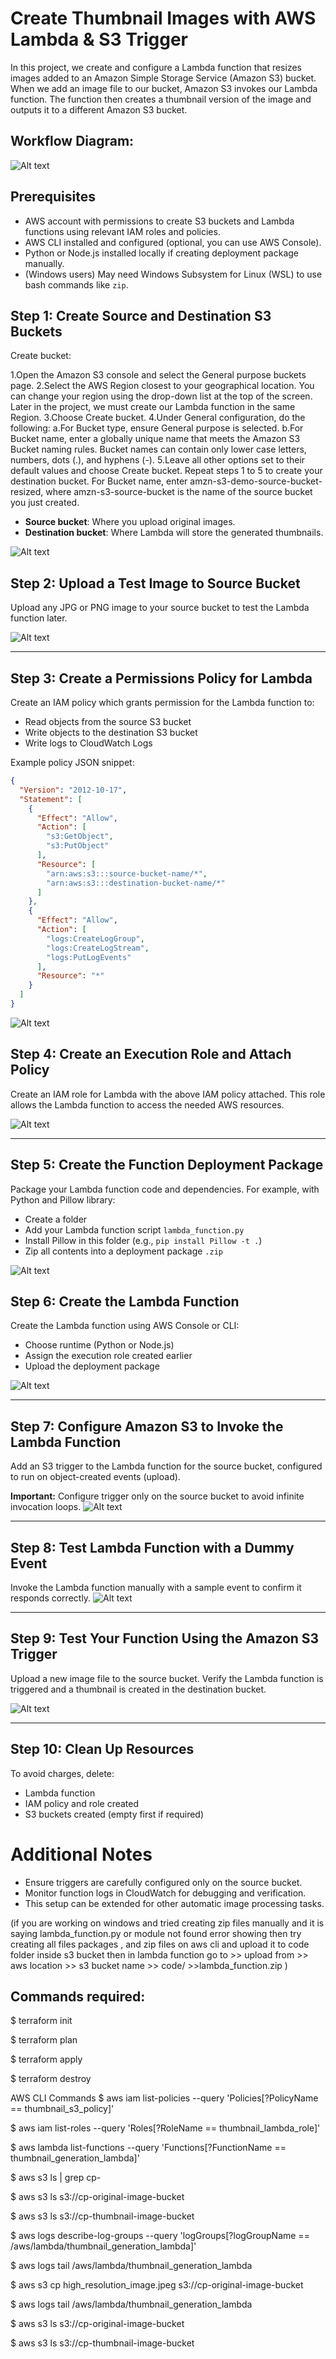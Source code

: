 
# Create Thumbnail Images with AWS Lambda & S3 Trigger

In this project, we create and configure a Lambda function that resizes images added to an Amazon Simple Storage Service (Amazon S3) bucket. When we add an image file to our bucket, Amazon S3 invokes our Lambda function. The function then creates a thumbnail version of the image and outputs it to a different Amazon S3 bucket.

## Workflow Diagram:
![Alt text](pictures/AWS%20Image%20Resizing%20Workflow%20Diagram.png)


## Prerequisites

- AWS account with permissions to create S3 buckets and Lambda functions using relevant IAM roles and policies.
- AWS CLI installed and configured (optional, you can use AWS Console).
- Python or Node.js installed locally if creating deployment package manually.
- (Windows users) May need Windows Subsystem for Linux (WSL) to use bash commands like `zip`.


## Step 1: Create Source and Destination S3 Buckets

Create bucket:

1.Open the Amazon S3 console and select the General purpose buckets page.
2.Select the AWS Region closest to your geographical location. You can change your region using the drop-down list at the top of the screen. Later in the project, we must create our Lambda function in the same Region.
3.Choose Create bucket.
4.Under General configuration, do the following:
 a.For Bucket type, ensure General purpose is selected.
 b.For Bucket name, enter a globally unique name that meets the Amazon S3 Bucket naming rules. Bucket names can contain only lower case letters, numbers, dots (.), and hyphens (-).
5.Leave all other options set to their default values and choose Create bucket.
Repeat steps 1 to 5 to create your destination bucket. For Bucket name, enter amzn-s3-demo-source-bucket-resized, where amzn-s3-source-bucket is the name of the source bucket you just created.
- **Source bucket**: Where you upload original images.
- **Destination bucket**: Where Lambda will store the generated thumbnails.

![Alt text](pictures/bucketCreated.png)


## Step 2: Upload a Test Image to Source Bucket

Upload any JPG or PNG image to your source bucket to test the Lambda function later.

![Alt text](pictures/bucketWimage.png)

***

## Step 3: Create a Permissions Policy for Lambda

Create an IAM policy which grants permission for the Lambda function to:

- Read objects from the source S3 bucket
- Write objects to the destination S3 bucket
- Write logs to CloudWatch Logs

Example policy JSON snippet:

```json
{
  "Version": "2012-10-17",
  "Statement": [
    {
      "Effect": "Allow",
      "Action": [
        "s3:GetObject",
        "s3:PutObject"
      ],
      "Resource": [
        "arn:aws:s3:::source-bucket-name/*",
        "arn:aws:s3:::destination-bucket-name/*"
      ]
    },
    {
      "Effect": "Allow",
      "Action": [
        "logs:CreateLogGroup",
        "logs:CreateLogStream",
        "logs:PutLogEvents"
      ],
      "Resource": "*"
    }
  ]
}
```

![Alt text](pictures/IAMpolicy.png)


## Step 4: Create an Execution Role and Attach Policy

Create an IAM role for Lambda with the above IAM policy attached. This role allows the Lambda function to access the needed AWS resources.

![Alt text](pictures/IAMrOLE.png)

***

## Step 5: Create the Function Deployment Package

Package your Lambda function code and dependencies. For example, with Python and Pillow library:

- Create a folder
- Add your Lambda function script `lambda_function.py`
- Install Pillow in this folder (e.g., `pip install Pillow -t .`)
- Zip all contents into a deployment package `.zip`

![Alt text](pictures/packagelibr.png)

## Step 6: Create the Lambda Function

Create the Lambda function using AWS Console or CLI:

- Choose runtime (Python or Node.js)
- Assign the execution role created earlier
- Upload the deployment package
 
 
![Alt text](pictures/lambdafunctionCode.png)

***

## Step 7: Configure Amazon S3 to Invoke the Lambda Function

Add an S3 trigger to the Lambda function for the source bucket, configured to run on object-created events (upload).

**Important:** Configure trigger only on the source bucket to avoid infinite invocation loops.
![Alt text](pictures/triggerDetail.png)
***

## Step 8: Test Lambda Function with a Dummy Event

Invoke the Lambda function manually with a sample event to confirm it responds correctly.
![Alt text](pictures/testcode.png)
***

## Step 9: Test Your Function Using the Amazon S3 Trigger

Upload a new image file to the source bucket. Verify the Lambda function is triggered and a thumbnail is created in the destination bucket.

![Alt text](pictures/destinationWithRszdimage.png)

***

## Step 10: Clean Up Resources

To avoid charges, delete:

- Lambda function
- IAM policy and role created
- S3 buckets created (empty first if required)


# Additional Notes

- Ensure triggers are carefully configured only on the source bucket.
- Monitor function logs in CloudWatch for debugging and verification.
- This setup can be extended for other automatic image processing tasks.

(if you are working on windows and tried creating zip files manually and it is saying lambda_function.py or module not found error showing then 
try creating all files packages , and zip files on aws cli and upload it to code folder inside s3 bucket then in lambda function go to >> upload from >> aws location >> s3 bucket name >> code/ >>lambda_function.zip )


 ## Commands required:

$ terraform init

$ terraform plan

$ terraform apply

$ terraform destroy

AWS CLI Commands $ aws iam list-policies --query 'Policies[?PolicyName == thumbnail_s3_policy]'

$ aws iam list-roles --query 'Roles[?RoleName == thumbnail_lambda_role]'

$ aws lambda list-functions --query 'Functions[?FunctionName == thumbnail_generation_lambda]'

$ aws s3 ls | grep cp-

$ aws s3 ls s3://cp-original-image-bucket

$ aws s3 ls s3://cp-thumbnail-image-bucket

$ aws logs describe-log-groups --query 'logGroups[?logGroupName == /aws/lambda/thumbnail_generation_lambda]'

$ aws logs tail /aws/lambda/thumbnail_generation_lambda

$ aws s3 cp high_resolution_image.jpeg s3://cp-original-image-bucket

$ aws logs tail /aws/lambda/thumbnail_generation_lambda

$ aws s3 ls s3://cp-original-image-bucket

$ aws s3 ls s3://cp-thumbnail-image-bucket

